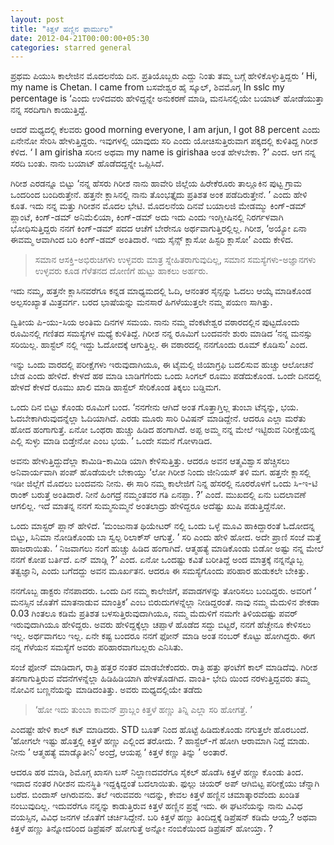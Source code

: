 ```yaml
---
layout: post
title: "ಕಿತ್ತಳೆ ಹಣ್ಣಿನ ಫಾರ್ಮುಲ"
date: 2012-04-21T00:00:00+05:30
categories: starred general
---
```

ಪ್ರಥಮ ಪಿಯುಸಿ ಕಾಲೇಜಿನ ಮೊದಲನೆಯ ದಿನ. ಪ್ರತಿಯೊಬ್ಬರು ಎದ್ದು ನಿಂತು ತಮ್ಮ ಬಗ್ಗೆ
ಹೇಳಿಕೊಳ್ಳುತ್ತಿದ್ದರು ‘ Hi, my name is Chetan. I came from ಬಸವೇಶ್ವರ ಹೈ
ಸ್ಕೂಲ್, ಶಿವಮೊಗ್ಗ In sslc my percentage is ‘ಎಂದು ಉಳಿದವರು ಹೇಳಿದ್ದನ್ನೇ
ಅನುಕರಣೆ ಮಾಡಿ, ಮನಸಿನಲ್ಲಿಯೇ ಬಯಾಟ್ ಹೋಡೆಯುತ್ತಾ ನನ್ನ ಸರದಿಗಾಗಿ ಕಾಯುತ್ತಿದ್ದೆ.

ಆದರೆ ಮಧ್ಯದಲ್ಲಿ ಕೆಲವರು good morning everyone, I am arjun, I got 88
percent ಎಂದು ಏನೇನೋ ಸೇರಿಸಿ ಹೇಳುತ್ತಿದ್ದರು. ಇವುಗಳಲ್ಲಿ ಯಾವುದು ಸರಿ ಎಂದು
ಯೋಚಿಸುತ್ತಿರುವಾಗ ಪಕ್ಕದಲ್ಲಿ ಕುಳಿತಿದ್ದ ಗಿರೀಶ ಕೆಳಿದ. ‘ I am girisha ಸರೀನ
ಅಥವಾ my name is girishaa ಅಂತ ಹೇಳಬೇಕಾ. ?’ ಎಂದ. ಆಗ ನನ್ನ ಸರದಿ ಬಂತು. ನಾನು
ಬಯಾಟ್ ಹೊಡೆದದ್ದನ್ನೇ ಒಪ್ಪಿಸಿದೆ.
<!--more-->
ಗಿರೀಶ ಎರಡನ್ನೂ ಬಿಟ್ಟು ‘ನನ್ನ ಹೆಸರು ಗಿರೀಶ ನಾನು ಹಾವೇರಿ ಜಿಲ್ಲೆಯ ಹಿರೇಕೆರೂರು
ತಾಲ್ಲೂಕಿನ ಪುಟ್ಟ ಗ್ರಾಮ ಒಂದರಿಂದ ಬಂದಿರುತ್ತೇನೆ. ಹತ್ತನೇ ಕ್ಲಾಸಿನಲ್ಲಿ ನಾನು
ತೊಂಭತ್ತೈದು ಪ್ರತಿಶತ ಅಂಕ ಪಡೆದಿರುತ್ತೇನೆ. ’ ಎಂದು ಹೇಳಿ ಕೂತ. ಇದು ನನ್ನ ಮತ್ತು
ಗಿರೀಶನ ಮೊದಲ ಭೇಟಿ. ಮೊದಲನೆಯ ದಿನವೆ ಬಯಾಲಜಿ ಮೇಡಮ್ಮು ಕಿಂಗ್-ಡಮ್ ಪ್ಲಾಂಟೆ,
ಕಿಂಗ್-ಡಮ್ ಅನಿಮೆಲಿಯಾ, ಕಿಂಗ್-ಡಮ್ ಅದು ಇದು ಎಂದು ಇಂಗ್ಲೀಷಿನಲ್ಲಿ ನಿರರ್ಗಳವಾಗಿ
ಭೋಧಿಸುತ್ತಿದ್ದರು ನನಗೆ ಕಿಂಗ್-ಡಮ್ ಪದದ ಆಚೆಗೆ ಬೇರೇನೂ ಅರ್ಥವಾಗುತ್ತಿರಲ್ಲಿಲ್ಲ.
ಗಿರೀಶ, ‘ಅಯ್ಯೋ ಏನಾ ಈವಮ್ಮ ಆವಾಗಿಂದ ಬರಿ ಕಿಂಗ್-ಡಮ್ ಅಂತಿದಾರೆ. ಇದು ಸೈನ್ಸ್
ಕ್ಲಾಸೋ ಹಿಸ್ಟರಿ ಕ್ಲಾಸೋ’ ಎಂದು ಕೇಳಿದ.

> ಸಮಾನ ಆಸಕ್ತಿ-ಅಭಿರುಚಿಗಳು ಉಳ್ಳವರು ಮಾತ್ರ ಸ್ನೇಹಿತರಾಗುವುದಿಲ್ಲ, ಸಮಾನ
> ಸಮಸ್ಯೆಗಳು-ಅಜ್ಞಾನಗಳು ಉಳ್ಳವರು ಕೂಡ ಗೆಳೆತನದ ದೋಣಿಗೆ ಹುಟ್ಟು ಹಾಕಲು ಅರ್ಹರು.

ಇದು ನಮ್ಮ, ಹತ್ತನೇ ಕ್ಲಾಸಿನವರೆಗೂ ಕನ್ನಡ ಮಾಧ್ಯಮದಲ್ಲಿ ಓದಿ, ಆನಂತರ ಸೈನ್ಸನ್ನು
ಓದಲು ಆಯ್ಕೆ ಮಾಡಿಕೊಂಡ ಅಲ್ಪಸಂಖ್ಯಾತ ಮಿತ್ರವರ್ಗ. ಬರದ ಭಾಷೆಯನ್ನು ಮನಸಾರೆ
ಹಿಗಳೆಯುತ್ತಲೇ ನಮ್ಮ ಪಯಣ ಸಾಗಿತ್ತು.

ದ್ವಿತೀಯ ಪಿ-ಯು-ಸಿಯ ಅಂತಿಮ ದಿನಗಳ ಸಮಯ. ನಾನು ನಮ್ಮ ವೆಂಕಟೇಶ್ವರ ವಠಾರದಲ್ಲಿನ
ಪುಟ್ಟದೊಂದು ರೂಮಿನಲ್ಲಿ ಗಣಿತದ ಸಮಸ್ಯೆಗಳ ಮಧ್ಯೆ ಕುಳಿತಿದ್ದೆ. ಗಿರೀಶ ನನ್ನ ರೂಮಿಗೆ
ಬಂದವನೇ ಶುರು ಮಾಡಿದ ‘ನನ್ನ ಮನಸ್ಸು ಸರಿಯಿಲ್ಲ. ಹಾಸ್ಟೆಲ್ ನಲ್ಲಿ ಇದ್ದು ಓದೋದಕ್ಕೆ
ಆಗುತ್ತಿಲ್ಲ. ಈ ವಠಾರದಲ್ಲಿ ನನಗೊಂದು ರೂಮ್ ಕೊಡಿಸು’ ಎಂದ.

ಇನ್ನು ಒಂದು ವಾರದಲ್ಲಿ ಪರೀಕ್ಷೆಗಳು ಇರುವುದಾಗಿಯೂ, ಈ ಟೈಮಲ್ಲಿ ಜಿಯಾಗ್ರಫಿ ಬದಲಿಸುವ
ಹುಚ್ಚು ಆಲೋಚನೆ ಬೇಡ ಎಂದು ಹೇಳಿದೆ. ಕೇಳದೆ ಹಠ ಮಾಡಿ ಬಾಡಿಗೆಗೆಂದು ಒಂದು ಸಿಂಗಲ್
ರೂಮು ಪಡೆದುಕೊಂಡ. ಒಂದೇ ದಿನದಲ್ಲಿ ಹೇಳದೆ ಕೇಳದೆ ರೂಮು ಖಾಲಿ ಮಾಡಿ ಹಾಸ್ಟೆಲ್
ಸೇರಿಕೊಂಡ ತಿಕ್ಕಲು ಬಡ್ಡಿಮಗ.

ಒಂದು ದಿನ ಬಿಟ್ಟು ಕೊಂಡು ರೂಮಿಗೆ ಬಂದ. ‘ನನಗೇನು ಆಗಿದೆ ಅಂತ ಗೊತ್ತಾಗ್ತಿಲ್ಲ ತುಂಬಾ
ಟೆನ್ಶನ್ನು, ಭಯ. ಓದಬೇಕಾಗಿರುವುದನ್ನೆಲ್ಲಾ ಓದಿಯಾಗಿದೆ. ಎರಡು ಮೂರು ಸಾರಿ ರಿವಿಷನ್
ಮಾಡಿದ್ದೇನೆ. ಆದರೂ ಎಲ್ಲಾ ಮರೆತು ಹೋದ ಹಂಗಾಗುತ್ತೆ. ಏನೋ ಒಂಥರಾ ಹುಚ್ಚು ಹಿಡಿದ
ಹಂಗಾಗಿದೆ. ಅಪ್ಪ ಅಮ್ಮ ನನ್ನ ಮೇಲೆ ಇಟ್ಟಿರುವ ನಿರೀಕ್ಷೆಯನ್ನ ಎಲ್ಲಿ ಸುಳ್ಳು ಮಾಡಿ
ಬಿಡ್ತೇನೋ ಎಂಬ ಭಯ. ’ ಒಂದೇ ಸಮನೆ ಗೋಳಾಡಿದ.

ಅವನು ಹೇಳುತ್ತಿದ್ದುದೆಲ್ಲಾ ಕಾಮಿಡಿ-ಕಾಮಿಡಿ ಯಾಗಿ ಕೇಳಿಸುತ್ತಿತ್ತು. ಆದರೂ ಅವನ
ಆತ್ಮವಿಶ್ವಾಸ ಹೆಚ್ಚಿಸಲು ಅನಿವಾರ್ಯವಾಗಿ ಪಂಪ್ ಹೊಡೆಯಲೇ ಬೇಕಾಯ್ತು ‘ಲೋ ಗಿರೀಶ ನಿಂದು
ಜೀನಿಯಸ್ ತಳಿ ಮಗ. ಹತ್ತನೇ ಕ್ಲಾಸಲ್ಲಿ ಇಡೀ ಜಿಲ್ಲೆಗೆ ಮೊದಲು ಬಂದವನು ನೀನು. ಈ ಸಾರಿ
ನಮ್ಮ ಕಾಲೇಜಿಗೆ ನಿನ್ನ ಹೆಸರಲ್ಲಿ ನೂರರೊಳಗೆ ಒಂದು ಸಿ-ಇ-ಟಿ ರಾಂಕ್ ಬರುತ್ತೆ
ಅಂತಿದಾರೆ. ನೀನೆ ಹಿಂಗದ್ರೆ ನಮ್ಮಂತವರ ಗತಿ ಏನಪ್ಪಾ. ?’ ಎಂದೆ. ಮುಖದಲ್ಲಿ ಏನು
ಬದಲಾವಣೆ ಆಗಲಿಲ್ಲ. ಇದೆ ಮಾತನ್ನ ನನಗೆ ಸುಮ್ಮಸುಮ್ಮನೆ ಅಂತಲಾದ್ರು ಹೇಳಿದ್ದರೂ
ಅದೆಷ್ಟು ಖುಷಿ ಪಡುತ್ತಿದ್ದೆನೋ.

ಒಂದು ಮಾಸ್ಟರ್ ಪ್ಲಾನ್ ಹೇಳಿದೆ. ‘ಮಂಜುನಾತ ಥಿಯೇಟರ್ ನಲ್ಲಿ ಒಂದು ಒಳ್ಳೆ ಮೂವಿ
ಹಾಕಿದ್ದಾರಂತೆ ಓದೋದನ್ನ ಬಿಟ್ಟು, ಸಿನಿಮಾ ನೋಡಿಕೊಂಡು ಬಾ ಸ್ವಲ್ಪ ರಿಲಾಕ್ಸ್‍
ಆಗುತ್ತೆ. ’ ಸರಿ ಎಂದು ಹೇಳಿ ಹೋದ. ಅದೇ ಪ್ರಾಣಿ ಸಂಜೆ ಮತ್ತೆ ಹಾಜರಾಯಿತು. ‘
ನಿಜವಾಗಲು ನಂಗೆ ಹುಚ್ಚು ಹಿಡಿದ ಹಂಗಾಗಿದೆ. ಆತ್ಮಹತ್ಯೆ ಮಾಡಿಕೊಂಡು ಬಿಡೋ ಅಷ್ಟು ನನ್ನ
ಮೇಲೆ ನನಗೆ ಕೋಪ ಬರ್ತಿದೆ. ಏನ್ ಮಾಡ್ಲಿ ?’ ಎಂದ. ಏನೋ ಒಂದಷ್ಟು ಕವಿತೆ ಬರೀತಿದ್ದೆ
ಅಂದ ಮಾತ್ರಕ್ಕೆ ನನ್ನನ್ನೊಬ್ಬ ತತ್ವಜ್ಞಾನಿ, ಎಂದು ಬಗೆದದ್ದು ಅವನ ಮೂರ್ಖತನ. ಆದರೂ ಈ
ಸಮಸ್ಯೆಗೊಂದು ಪರಿಹಾರ ಹುಡುಕಲೇ ಬೇಕಿತ್ತು.

ನನಗೊಬ್ಬ ಡಾಕ್ಟರು ನೆನಪಾದರು. ಒಂದು ದಿನ ನಮ್ಮ ಕಾಲೇಜಿಗೆ, ಪವಾಡಗಳನ್ನು ತೋರಿಸಲು
ಬಂದಿದ್ದರು. ಅವರಿಗೆ ‘ ಮನಸ್ಸಿನ ಜೊತೆಗೆ ಮಾತನಾಡುವ ಮಾಂತ್ರಿಕ’ ಎಂಬ
ಬಿರುದುಗಳನ್ನೆಲ್ಲಾ ನೀಡಿದ್ದರಂತೆ. ನಾವು ನಮ್ಮ ಮೆದುಳಿನ ಶೇಕಡಾ 0.03 ಗಿಂತಲೂ ಕಡಿಮೆ
ಪ್ರತಿಶತ ಬಳಸುತ್ತಿರುವುದಾಗಿಯೂ, ನಮ್ಮ ಮೆದುಳಿಗೆ ನಮಗೇ ತಿಳಿಯದಷ್ಟು ಪವರ್
ಇರುವುದಾಗಿಯೂ ಹೇಳಿದ್ದರು. ಅವರು ಹೇಳಿದ್ದಕ್ಕೆಲ್ಲಾ ಚಪ್ಪಾಳೆ ಹೊಡೆದ ಸದ್ದು ಬಿಟ್ಟರೆ,
ನನಗೆ ಹೆಚ್ಚೇನೂ ಕೇಳಿಸಲು ಇಲ್ಲ. ಅರ್ಥವಾಗಲು ಇಲ್ಲ. ಏನೇ ಕಷ್ಟ ಬಂದರೂ ನನಗೆ ಫೋನ್
ಮಾಡಿ ಅಂತ ನಂಬರ್ ಕೊಟ್ಟು ಹೋಗಿದ್ದರು. ಈಗ ನನ್ನ ಗೆಳೆಯನ ಸಮಸ್ಯೆಗೆ ಅವರು
ಪರಿಹಾರವಾಗಬಲ್ಲರು ಎನಿಸಿತು.

ಸಂಜೆ ಫೋನ್ ಮಾಡಿದಾಗ, ರಾತ್ರಿ ಹತ್ತರ ನಂತರ ಮಾಡಬೇಕೆಂದರು. ರಾತ್ರಿ ಹತ್ತು ಘಂಟೆಗೆ
ಕಾಲ್ ಮಾಡಿದೆವು. ಗಿರೀಶ ತನಗಾಗುತ್ತಿರುವ ವೆದನೆಗಳನ್ನೆಲ್ಲಾ ಹಿಡಿಹಿಡಿಯಾಗಿ
ಹೇಳತೊಡಗಿದ. ವಾಂತಿ- ಭೇದಿ ಯಿಂದ ನರಳುತ್ತಿದ್ದವರು ತಮ್ಮ ನೋವಿನ ಬಣ್ಣನೆಯನ್ನು
ಮಾಡಿದಂತಿತ್ತು. ಅವರು ಮಧ್ಯದಲ್ಲಿಯೇ ತಡೆದು

> ‘ಹೋ ಇದು ತುಂಬಾ ಕಾಮನ್ ಪ್ರಾಬ್ಲಂ ಕಿತ್ತಳೆ ಹಣ್ಣು ತಿನ್ನಿ ಎಲ್ಲಾ ಸರಿ ಹೋಗತ್ತೆ. ’

ಎಂದಷ್ಟೇ ಹೇಳಿ ಕಾಲ್ ಕಟ್ ಮಾಡಿದರು. STD ಬೂತ್ ನಿಂದ ಹೊಟ್ಟೆ ಹಿಡಿದುಕೊಂಡು ನಗುತ್ತಲೇ
ಹೊರಬಂದೆ. ‘ಹೋಗಲೇ ಇಷ್ಟು ಹೊತ್ತಲ್ಲಿ ಕಿತ್ತಳೆ ಹಣ್ಣು ಎಲ್ಲಿಂದ ತರೋದು. ?
ಹಾಸ್ಟೆಲ್-ಗೆ ಹೋಗಿ ಆರಾಮಾಗಿ ನಿದ್ದೆ ಮಾಡು. ನೀನು ’ ಆತ್ಮಹತ್ಯೆ ಮಾಡ್ಕೊತೀನಿ’
ಅಂದ್ರೆ, ಆಯಪ್ಪ ‘ ಕಿತ್ತಳೆ ಕಣ್ಣು ತಿನ್ನು ’ ಅಂತಾರೆ.

ಆದರೂ ಹಠ ಮಾಡಿ, ಶಿಮೊಗ್ಗ ಖಾಸಗಿ ಬಸ್ ನಿಲ್ದಾಣದವರೆಗೂ ಸೈಕಲ್ ಹೊಡೆಸಿ ಕಿತ್ತಳೆ ಹಣ್ಣು
ಕೊಂಡು ತಿಂದ. ಇದಾದ ನಂತರ ಗಿರೀಶನ ಮನಸ್ಥಿತಿ ಇದ್ದಕ್ಕಿದ್ದಂತೆ ಬದಲಾಯಿತು. ಫುಲ್ಲು
ಚಿಯರ್ ಅಪ್ ಆಗಿಬಿಟ್ಟ ಪರೀಕ್ಷೆಯು ಚೆನ್ನಾಗಿ ಬರೆದ. ಬಿಂದಾಸ್ ಆಗಿರುವನು. ತಲೆ
ಇರುವವರು ಇದನ್ನು, ಕೇವಲ ಕಿತ್ತಳೆ ಹಣ್ಣಿನ ಚಮಾತ್ಕಾರವೆಂದು ಖಂಡಿತ ನಂಬುವುದಿಲ್ಲ.
ಇದುವರೆಗೂ ನನ್ನನ್ನು ಕಾಡುತ್ತಿರುವ ಕಿತ್ತಳೆ ಹಣ್ಣಿನ ಪ್ರಶ್ನೆ ಇದು. ಈ ಘಟನೆಯನ್ನು
ನಾನು ವಿವಿಧ ವಯಸ್ಸಿನ, ವಿವಿಧ ಜನಗಳ ಜೊತೆಗೆ ಚರ್ಚಿಸಿದ್ದೇನೆ. ಬರಿ ಕಿತ್ತಳೆ ಹಣ್ಣು
ತಿಂದಿದ್ದಕ್ಕೆ ಡಿಪ್ರೆಷನ್ ಕಡಿಮೆ ಆಯ್ತ.? ಅಥವಾ ಕಿತ್ತಳೆ ಹಣ್ಣು ತಿನ್ನೋದರಿಂದ
ಡಿಪ್ರೆಷನ್ ಹೋಗುತ್ತೆ ಅನ್ನೋ ನಂಬಿಕೆಯಿಂದ ಡಿಪ್ರೆಷನ್ ಹೋಯ್ತಾ. ?